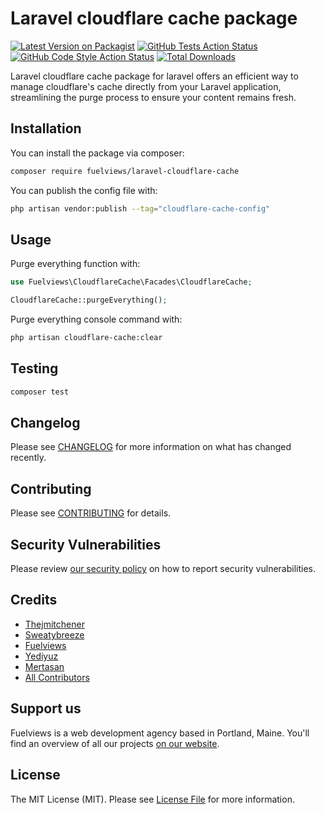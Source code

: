 # Laravel cloudflare cache package

[![Latest Version on Packagist](https://img.shields.io/packagist/v/fuelviews/laravel-cloudflare-cache.svg?style=flat-square)](https://packagist.org/packages/fuelviews/laravel-cloudflare-cache)
[![GitHub Tests Action Status](https://img.shields.io/github/actions/workflow/status/fuelviews/laravel-cloudflare-cache/run-tests.yml?label=tests&style=flat-square)](https://github.com/fuelviews/laravel-cloudflare-cache/actions/workflows/run-tests.yml)
[![GitHub Code Style Action Status](https://img.shields.io/github/actions/workflow/status/fuelviews/laravel-cloudflare-cache/php-cs-fixer.yml?label=code%20style&style=flat-square)](https://github.com/fuelviews/laravel-cloudflare-cache/actions/workflows/php-cs-fixer.yml)
[![Total Downloads](https://img.shields.io/packagist/dt/fuelviews/laravel-cloudflare-cache.svg?style=flat-square)](https://packagist.org/packages/fuelviews/laravel-cloudflare-cache)

Laravel cloudflare cache package for laravel offers an efficient way to manage cloudflare's cache directly from your Laravel application, streamlining the purge process to ensure your content remains fresh.

## Installation

You can install the package via composer:

```bash
composer require fuelviews/laravel-cloudflare-cache
```

You can publish the config file with:

```bash
php artisan vendor:publish --tag="cloudflare-cache-config"
```

## Usage

Purge everything function with:

```php
use Fuelviews\CloudflareCache\Facades\CloudflareCache;

CloudflareCache::purgeEverything();
```

Purge everything console command with:

```bash
php artisan cloudflare-cache:clear
```

## Testing

```bash
composer test
```

## Changelog

Please see [CHANGELOG](CHANGELOG.md) for more information on what has changed recently.

## Contributing

Please see [CONTRIBUTING](CONTRIBUTING.md) for details.

## Security Vulnerabilities

Please review [our security policy](../../security/policy) on how to report security vulnerabilities.

## Credits

- [Thejmitchener](https://github.com/thejmitchener)
- [Sweatybreeze](https://github.com/sweatybreeze)
- [Fuelviews](https://github.com/fuelviews)
- [Yediyuz](https://github.com/yediyuz)
- [Mertasan](https://github.com/mertasan)
- [All Contributors](../../contributors)

## Support us

Fuelviews is a web development agency based in Portland, Maine. You'll find an overview of all our projects [on our website](https://fuelviews.com).

## License

The MIT License (MIT). Please see [License File](LICENSE.md) for more information.
